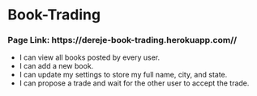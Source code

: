 # Book-Trading
<h3>Page Link: https://dereje-book-trading.herokuapp.com//</h3>
<ul>
  <li>I can view all books posted by every user.</li>
  <li>I can add a new book.</li>
  <li>I can update my settings to store my full name, city, and state.</li>
  <li>I can propose a trade and wait for the other user to accept the trade.</li>
</ul>

